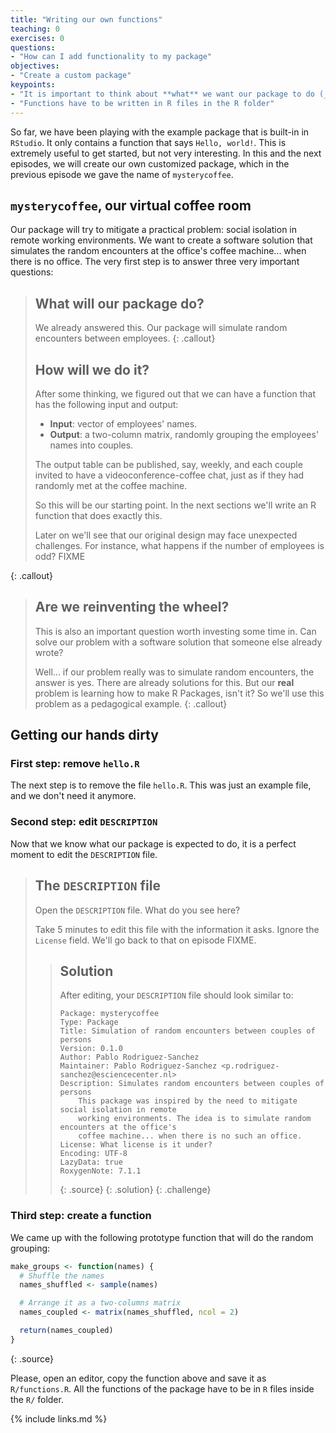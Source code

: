 ```yaml
---
title: "Writing our own functions"
teaching: 0
exercises: 0
questions:
- "How can I add functionality to my package"
objectives:
- "Create a custom package"
keypoints:
- "It is important to think about **what** we want our package to do (_design_) and **how** to do it (_implementation_). We also want to know **why** we need a new package (_avoid reinventing the wheel_)"
- "Functions have to be written in R files in the R folder"
---
```


So far, we have been playing with the example package that is built-in in `RStudio`.
It only contains a function that says `Hello, world!`.
This is extremely useful to get started, but not very interesting.
In this and the next episodes, we will create our own customized package, which in the previous episode we gave the name of `mysterycoffee`.

## `mysterycoffee`, our virtual coffee room

Our package will try to mitigate a practical problem: social isolation in remote working environments.
We want to create a software solution that simulates the random encounters at the office's coffee machine... when there is no office.
The very first step is to answer three very important questions:

> ## What will our package do?
> We already answered this.
> Our package will simulate random encounters between employees.
{: .callout}
> ## How will we do it?
> After some thinking, we figured out that we can have a function that has the following input and output:
>
> - **Input**: vector of employees' names.
> - **Output**: a two-column matrix, randomly grouping the employees' names into couples.
>
> The output table can be published, say, weekly, and each couple invited to have a videoconference-coffee chat, just as if they had randomly met at the coffee machine.
>
> So this will be our starting point.
> In the next sections we'll write an R function that does exactly this.
>
> Later on we'll see that our original design may face unexpected challenges.
> For instance, what happens if the number of employees is odd? FIXME
> 
{: .callout}

> ## Are we reinventing the wheel?
> This is also an important question worth investing some time in.
> Can solve our problem with a software solution that someone else already wrote?
>
> Well... if our problem really was to simulate random encounters, the answer is yes.
> There are already solutions for this.
> But our **real** problem is learning how to make R Packages, isn't it?
> So we'll use this problem as a pedagogical example.
{: .callout}

## Getting our hands dirty 

### First step: remove `hello.R`
The next step is to remove the file `hello.R`.
This was just an example file, and we don't need it anymore.

### Second step: edit `DESCRIPTION`
Now that we know what our package is expected to do, it is a perfect moment to edit the `DESCRIPTION` file.

> ## The `DESCRIPTION` file
> Open the `DESCRIPTION` file.
> What do you see here?
>
> Take 5 minutes to edit this file with the information it asks.
> Ignore the `License` field.
> We'll go back to that on episode FIXME.
> > ## Solution
> > After editing, your `DESCRIPTION` file should look similar to:
> >
> > ~~~
> > Package: mysterycoffee
> > Type: Package
> > Title: Simulation of random encounters between couples of persons
> > Version: 0.1.0
> > Author: Pablo Rodriguez-Sanchez
> > Maintainer: Pablo Rodriguez-Sanchez <p.rodriguez-sanchez@esciencecenter.nl>
> > Description: Simulates random encounters between couples of persons
> >     This package was inspired by the need to mitigate social isolation in remote 
> >     working environments. The idea is to simulate random encounters at the office's
> >     coffee machine... when there is no such an office.
> > License: What license is it under?
> > Encoding: UTF-8
> > LazyData: true
> > RoxygenNote: 7.1.1
> > ~~~
> > {: .source}
> {: .solution}
{: .challenge}

### Third step: create a function

We came up with the following prototype function that will do the random grouping:

~~~r
make_groups <- function(names) {
  # Shuffle the names
  names_shuffled <- sample(names)

  # Arrange it as a two-columns matrix
  names_coupled <- matrix(names_shuffled, ncol = 2)

  return(names_coupled)
}
~~~
{: .source}

Please, open an editor, copy the function above and save it as `R/functions.R`.
All the functions of the package have to be in `R` files inside the `R/` folder.

{% include links.md %}